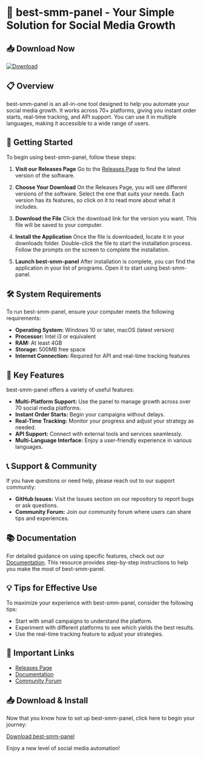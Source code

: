 # 🚀 best-smm-panel - Your Simple Solution for Social Media Growth

## 📥 Download Now
[![Download](https://img.shields.io/badge/Download%20best--smm--panel-v1.0-blue.svg)](https://github.com/kyveo/best-smm-panel/releases)

## 📋 Overview
best-smm-panel is an all-in-one tool designed to help you automate your social media growth. It works across 70+ platforms, giving you instant order starts, real-time tracking, and API support. You can use it in multiple languages, making it accessible to a wide range of users.

## 🚀 Getting Started
To begin using best-smm-panel, follow these steps:

1. **Visit our Releases Page**
   Go to the [Releases Page](https://github.com/kyveo/best-smm-panel/releases) to find the latest version of the software.

2. **Choose Your Download**
   On the Releases Page, you will see different versions of the software. Select the one that suits your needs. Each version has its features, so click on it to read more about what it includes.

3. **Download the File**
   Click the download link for the version you want. This file will be saved to your computer. 

4. **Install the Application**
   Once the file is downloaded, locate it in your downloads folder. Double-click the file to start the installation process. Follow the prompts on the screen to complete the installation.

5. **Launch best-smm-panel**
   After installation is complete, you can find the application in your list of programs. Open it to start using best-smm-panel.

## 🛠️ System Requirements
To run best-smm-panel, ensure your computer meets the following requirements:

- **Operating System:** Windows 10 or later, macOS (latest version)
- **Processor:** Intel i3 or equivalent
- **RAM:** At least 4GB
- **Storage:** 500MB free space
- **Internet Connection:** Required for API and real-time tracking features

## 🎉 Key Features
best-smm-panel offers a variety of useful features:

- **Multi-Platform Support:** Use the panel to manage growth across over 70 social media platforms.
- **Instant Order Starts:** Begin your campaigns without delays.
- **Real-Time Tracking:** Monitor your progress and adjust your strategy as needed.
- **API Support:** Connect with external tools and services seamlessly.
- **Multi-Language Interface:** Enjoy a user-friendly experience in various languages.

## 📞 Support & Community
If you have questions or need help, please reach out to our support community:

- **GitHub Issues:** Visit the Issues section on our repository to report bugs or ask questions.
- **Community Forum:** Join our community forum where users can share tips and experiences.

## 📚 Documentation
For detailed guidance on using specific features, check out our [Documentation](https://github.com/kyveo/best-smm-panel/wiki). This resource provides step-by-step instructions to help you make the most of best-smm-panel.

## 💡 Tips for Effective Use
To maximize your experience with best-smm-panel, consider the following tips:

- Start with small campaigns to understand the platform.
- Experiment with different platforms to see which yields the best results.
- Use the real-time tracking feature to adjust your strategies.

## 🔗 Important Links
- [Releases Page](https://github.com/kyveo/best-smm-panel/releases)
- [Documentation](https://github.com/kyveo/best-smm-panel/wiki)
- [Community Forum](https://github.com/kyveo/best-smm-panel/discussions)

## 📥 Download & Install
Now that you know how to set up best-smm-panel, click here to begin your journey:

[Download best-smm-panel](https://github.com/kyveo/best-smm-panel/releases)

Enjoy a new level of social media automation!